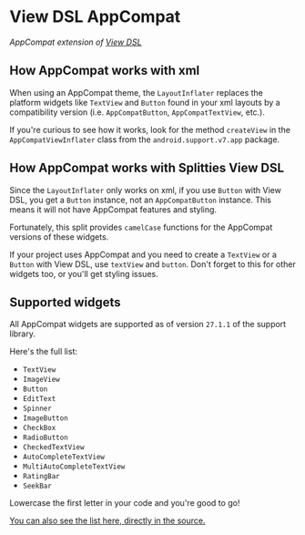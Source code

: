# View DSL AppCompat

*AppCompat extension of [View DSL](../viewdsl)*

## How AppCompat works with xml

When using an AppCompat theme, the `LayoutInflater` replaces the platform
widgets like `TextView` and `Button` found in your xml layouts by a
compatibility version (i.e. `AppCompatButton`, `AppCompatTextView`, etc.).

If you're curious to see how it works, look for the method `createView` in the
`AppCompatViewInflater` class from the `android.support.v7.app` package.

## How AppCompat works with Splitties View DSL

Since the `LayoutInflater` only works on xml, if you use `Button` with View DSL,
you get a `Button` instance, not an `AppCompatButton` instance. This means it
will not have AppCompat features and styling.

Fortunately, this split provides `camelCase` functions for the AppCompat
versions of these widgets.

If your project uses AppCompat and you need to create
a `TextView` or a `Button` with View DSL, use `textView` and `button`. Don't
forget to this for other widgets too, or you'll get styling issues.

## Supported widgets

All AppCompat widgets are supported as of version `27.1.1` of the support
library.

Here's the full list:
* `TextView`
* `ImageView`
* `Button`
* `EditText`
* `Spinner`
* `ImageButton`
* `CheckBox`
* `RadioButton`
* `CheckedTextView`
* `AutoCompleteTextView`
* `MultiAutoCompleteTextView`
* `RatingBar`
* `SeekBar`

Lowercase the first letter in your code and you're good to go!

[You can also see the list here, directly in the source.](
src/main/java/splitties/viewdsl/appcompat/AppCompatViews.kt
)
